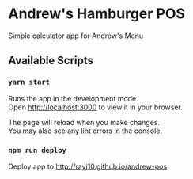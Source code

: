 # Andrew's Hamburger POS
Simple calculator app for Andrew's Menu
## Available Scripts
### `yarn start`

Runs the app in the development mode.\
Open [http://localhost:3000](http://localhost:3000) to view it in your browser.

The page will reload when you make changes.\
You may also see any lint errors in the console.

### `npm run deploy`
Deploy app to http://rayj10.github.io/andrew-pos